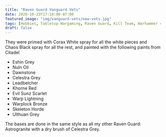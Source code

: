 ```yaml
---
title: "Raven Guard Vanguard Vets"
date: 2020-10-23T17:18:00-07:00
featured_image: "img/vanguard-vets/new-vets.jpg"
tags: [Hobbies, Tabletop Wargaming, Raven Guard, Kill Team, Warhammer 40k]
draft: false
---
```


They were primed with Corax White spray for all the white pieces and Chaos Black spray
for all the rest, and painted with the following paints from Citadel

- Eshin Grey
- Nuln Oil
- Dawnstone
- Celestra Grey
- Leadbelcher
- Khorne Red
- Evil Sunz Scarlet
- Warp Lightning
- Warplock Bronze
- Skeleton Horde
- Ulthuan Grey

The bases are done in the same style as all my other Raven Guard: Astrogranite with
a dry brush of Celestra Grey.
